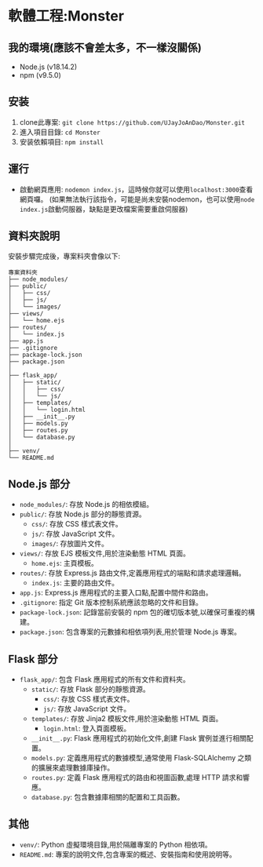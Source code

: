 # 軟體工程:Monster



## 我的環境(應該不會差太多，不一樣沒關係)

- Node.js (v18.14.2)
- npm (v9.5.0)

## 安装

1. clone此專案: `git clone https://github.com/UJayJoAnDao/Monster.git`
2. 進入項目目錄: `cd Monster`
3. 安装依賴項目: `npm install`

## 運行

- 啟動網頁應用: `nodemon index.js`，這時候你就可以使用`localhost:3000`查看網頁囉。
(如果無法執行該指令，可能是尚未安裝nodemon，也可以使用`node index.js`啟動伺服器，缺點是更改檔案需要重啟伺服器)

## 資料夾說明
安裝步驟完成後，專案料夾會像以下:
```
專案資料夾
├── node_modules/
├── public/
│   ├── css/
│   ├── js/
│   └── images/
├── views/
│   └── home.ejs
├── routes/
│   └── index.js
├── app.js
├── .gitignore
├── package-lock.json
├── package.json
│
├── flask_app/
│   ├── static/
│   │   ├── css/
│   │   └── js/
│   ├── templates/
│   │   └── login.html
│   ├── __init__.py
│   ├── models.py
│   ├── routes.py
│   └── database.py
│
├── venv/
└── README.md
```
## Node.js 部分

- `node_modules/`: 存放 Node.js 的相依模組。
- `public/`: 存放 Node.js 部分的靜態資源。
    - `css/`: 存放 CSS 樣式表文件。
    - `js/`: 存放 JavaScript 文件。
    - `images/`: 存放圖片文件。
- `views/`: 存放 EJS 模板文件,用於渲染動態 HTML 頁面。
    - `home.ejs`: 主頁模板。
- `routes/`: 存放 Express.js 路由文件,定義應用程式的端點和請求處理邏輯。
    - `index.js`: 主要的路由文件。
- `app.js`: Express.js 應用程式的主要入口點,配置中間件和路由。
- `.gitignore`: 指定 Git 版本控制系統應該忽略的文件和目錄。
- `package-lock.json`: 記錄當前安裝的 npm 包的確切版本號,以確保可重複的構建。
- `package.json`: 包含專案的元數據和相依項列表,用於管理 Node.js 專案。

## Flask 部分

- `flask_app/`: 包含 Flask 應用程式的所有文件和資料夾。
    - `static/`: 存放 Flask 部分的靜態資源。
        - `css/`: 存放 CSS 樣式表文件。
        - `js/`: 存放 JavaScript 文件。
    - `templates/`: 存放 Jinja2 模板文件,用於渲染動態 HTML 頁面。
        - `login.html`: 登入頁面模板。
    - `__init__.py`: Flask 應用程式的初始化文件,創建 Flask 實例並進行相關配置。
    - `models.py`: 定義應用程式的數據模型,通常使用 Flask-SQLAlchemy 之類的擴展來處理數據庫操作。
    - `routes.py`: 定義 Flask 應用程式的路由和視圖函數,處理 HTTP 請求和響應。
    - `database.py`: 包含數據庫相關的配置和工具函數。

## 其他

- `venv/`: Python 虛擬環境目錄,用於隔離專案的 Python 相依項。
- `README.md`: 專案的說明文件,包含專案的概述、安裝指南和使用說明等。